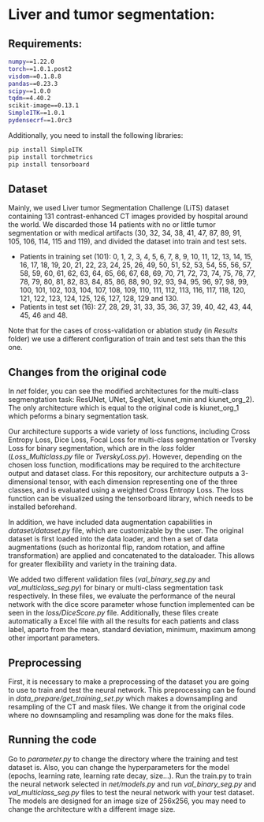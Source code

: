 # Liver and tumor segmentation:

## Requirements:

```bash
numpy==1.22.0
torch==1.0.1.post2
visdom==0.1.8.8
pandas==0.23.3
scipy==1.0.0
tqdm==4.40.2
scikit-image==0.13.1
SimpleITK==1.0.1
pydensecrf==1.0rc3
```

Additionally, you need to install the following libraries:  
```bash
pip install SimpleITK
pip install torchmetrics
pip install tensorboard
```

## Dataset

Mainly, we used Liver tumor Segmentation Challenge (LiTS) dataset containing 131 contrast-enhanced CT images provided by hospital around the world. We discarded those 14 patients with no or little tumor segmentation or with medical artifacts (30, 32, 34, 38, 41, 47, 87, 89, 91, 105, 106, 114, 115 and 119), and divided the dataset into train and test sets.
- Patients in training set (101): 0, 1, 2, 3, 4, 5, 6, 7, 8, 9, 10, 11, 12, 13, 14, 15, 16, 17, 18, 19, 20, 21, 22, 23, 24, 25, 26, 49, 50, 51, 52, 53, 54, 55, 56, 57, 58, 59, 60, 61, 62, 63, 64, 65, 66, 67, 68, 69, 70, 71, 72, 73, 74, 75, 76, 77, 78, 79, 80, 81, 82, 83, 84, 85, 86, 88, 90, 92, 93, 94, 95, 96, 97, 98, 99, 100, 101, 102, 103, 104, 107, 108, 109, 110, 111, 112, 113, 116, 117, 118, 120, 121, 122, 123, 124, 125, 126, 127, 128, 129 and 130.
- Patients in test set (16): 27, 28, 29, 31, 33, 35, 36, 37, 39, 40, 42, 43, 44, 45, 46 and 48.

Note that for the cases of cross-validation or ablation study (in _Results_ folder) we use a different configuration of train and test sets than the this one.

## Changes from the original code

In _net_ folder, you can see the modified architectures for the multi-class segmengtation task: ResUNet, UNet, SegNet, kiunet_min and kiunet_org_2). The only architecture which is equal to the original code is kiunet_org_1 which peforms a binary segmentation task.

Our architecture supports a wide variety of loss functions, including Cross Entropy Loss, Dice Loss, Focal Loss for multi-class segmentation or Tversky Loss for binary segmentation, which are in the _loss_ folder (_Loss_Multiclass.py_ file or _TverskyLoss.py_). However, depending on the chosen loss function, modifications may be required to the architecture output and dataset class. For this repository, our architecture outputs a 3-dimensional tensor, with each dimension representing one of the three classes, and is evaluated using a weighted Cross Entropy Loss. The loss function can be visualized using the tensorboard library, which needs to be installed beforehand.

In addition, we have included data augmentation capabilities in _dataset/dataset.py_ file, which are customizable by the user. The original dataset is first loaded into the data loader, and then a set of data augmentations (such as horizontal flip, random rotation, and affine transformation) are applied and concatenated to the dataloader. This allows for greater flexibility and variety in the training data.

We added two different validation files (_val_binary_seg.py_ and _val_multiclass_seg.py_) for binary or multi-class segmentation task respectively. In these files, we evaluate the performance of the neural network with the dice score parameter whose function implemented can be seen in the _loss/DiceScore.py_ file. Additionally, these files create automatically a Excel file with all the results for each patients and class label, aparto from the mean, standard deviation, minimum, maximum among other important parameters.

## Preprocessing

First, it is necessary to make a preprocessing of the dataset you are going to use to train and test the neural network. This preprocessing can be found in _data_prepare/get_training_set.py_ which makes a downsampling and resampling of the CT and mask files. We change it from the original code where no downsampling and resampling was done for the maks files.


## Running the code

Go to _parameter.py_ to change the directory where the training and test dataset is. Also, you can change the hyperparameters for the model (epochs, learning rate, learning rate decay, size...). Run the train.py to train the neural network selected in _net/models.py_ and run _val_binary_seg.py_ and _val_multiclass_seg.py_ files to test the neural network with your test dataset. The models are designed for an image size of 256x256, you may need to change the architecture with a different image size.



  

